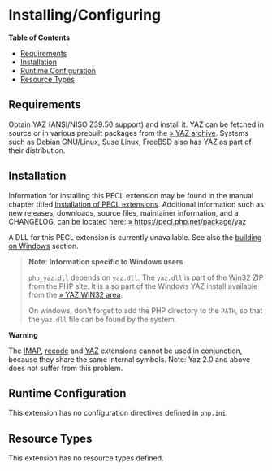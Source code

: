 Installing/Configuring
======================

**Table of Contents**

-   [Requirements](/yaz/setup.html#Requirements)
-   [Installation](/yaz/setup.html#Installation)
-   [Runtime Configuration](/yaz/setup.html#Runtime%20Configuration)
-   [Resource Types](/yaz/setup.html#Resource%20Types)

Requirements
------------

Obtain YAZ (ANSI/NISO Z39.50 support) and install it. YAZ can be fetched
in source or in various prebuilt packages from the
<a href="http://ftp.indexdata.dk/pub/yaz/" class="link external">» YAZ archive</a>.
Systems such as Debian GNU/Linux, Suse Linux, FreeBSD also has YAZ as
part of their distribution.

Installation
------------

Information for installing this PECL extension may be found in the
manual chapter titled
<a href="/install/pecl.html" class="link">Installation of PECL extensions</a>.
Additional information such as new releases, downloads, source files,
maintainer information, and a CHANGELOG, can be located here:
<a href="https://pecl.php.net/package/yaz" class="link external">» https://pecl.php.net/package/yaz</a>

A DLL for this PECL extension is currently unavailable. See also the
<a href="/install/windows/legacy/index.html#install.windows.legacy.building" class="link">building on Windows</a>
section.

> **Note**: **Information specific to Windows users**  
>
> `php_yaz.dll` depends on `yaz.dll`. The `yaz.dll` is part of the Win32
> ZIP from the PHP site. It is also part of the Windows YAZ install
> available from the
> <a href="http://ftp.indexdata.dk/pub/yaz/win32/" class="link external">» YAZ WIN32 area</a>.
>
> On windows, don't forget to add the PHP directory to the `PATH`, so
> that the `yaz.dll` file can be found by the system.

**Warning**

The <a href="/book/imap.html" class="link">IMAP</a>,
<a href="/book/recode.html" class="link">recode</a> and
<a href="/book/yaz.html" class="link">YAZ</a> extensions cannot be used
in conjunction, because they share the same internal symbols. Note: Yaz
2.0 and above does not suffer from this problem.

Runtime Configuration
---------------------

This extension has no configuration directives defined in `php.ini`.

Resource Types
--------------

This extension has no resource types defined.
